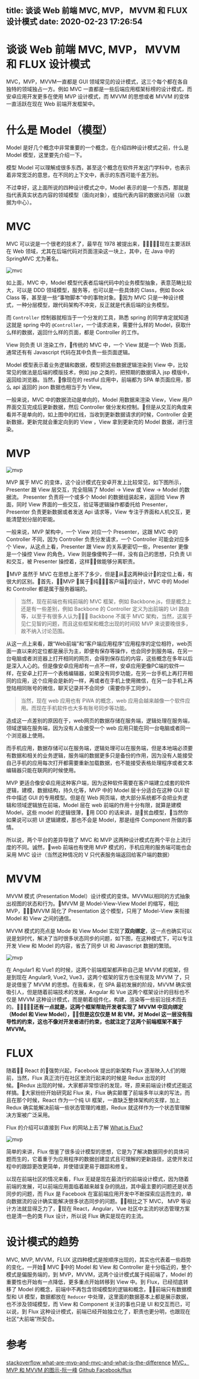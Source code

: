 title: 谈谈 Web 前端 MVC, MVP， MVVM 和 FLUX 设计模式
date: 2020-02-23 17:26:54
---

# 谈谈 Web 前端 MVC, MVP， MVVM 和 FLUX 设计模式

MVC，MVP，MVVM一直都是 GUI 领域常见的设计模式，这三个每个都在各自独特的领域独占一方。例如 MVC 一直都是一些后端应用框架标榜的设计模式，而安卓应用开发更多在使用 MVP 设计模式，而 MVVM 的思想或者 MVVM 的变体一直活跃在现在 Web 前端开发框架中。

# 什么是 Model（模型）
Model 是好几个概念中非常重要的一个概念，在介绍四种设计模式之前，什么是 Model 模型，这里要先介绍一下。

模型 Model 可以理解成很多东西，甚至这个概念在软件开发这门学科中，也表示着非常宽泛的意思，在不同的上下文中，表示的东西可能千差万别。

不过幸好，这上面所说的四种设计模式之中，Model 表示的是一个东西，那就是指代表真实状态内容的领域模型（面向对象），或指代表内容的数据访问层（以数据为中心）。


# MVC

MVC 可以说是一个很老的技术了，最早在 1978 被提出来，现在主要活跃在 Web 领域，尤其在后端代码对页面渲染这一块上，其中，在 Java 中的 SpringMVC 尤为著名。

![mvc](./mvc-mvp-mvvm-flux-design-pattern/mvc.jpg)

如上面，MVC 中，Model 模型代表者后端代码中的业务模型抽象，表意范畴比较大，可以是 DDD 领域模型，服务等，也可以是一些具体的 Class，例如 Book Class 等，甚至是一些“事物脚本”中的事物对象。因为 MVC 只是一种设计模式，一种分层模型，跟代码架构不冲突，反正就是代表后端的业务模型。

而 `Controller` 控制器就相当于一个分发的工具，熟悉 spring 的同学肯定就知道这就是 spring 中的 `@Controller`，一个请求进来，需要什么样的 Model，获取什么样的数据，返回什么样的页面，都是 Controller 的工作。

View 则负责 UI 渲染工作，传统的 MVC 中，一个 View 就是一个 Web 页面，通常还有有 Javascript 代码在其中负责一些页面逻辑。

Model 模型表示着业务逻辑和数据，模型把这些数据逻辑渲染到 View 中，比较常见的做法是后端的模版技术，例如 jsp 之类的，把预期的数据填入 jsp 模版中，返回给浏览器。当然，像现在的 restful 应用中，前端都为 SPA 单页面应用，那么 api 返回的 json 数据也相当于为 View。

一般来说，MVC 中的数据流动是单向的，Model 用数据来渲染 View，View 用户界面交互完成后更新数据，然后 Controller 做分发和控制。但是从交互的角度来看并不是单向的，如上图中的红线，当收到更新数据请求的时候，Controller 会更新数据，更新完就会重定向到的 View ，View 拿到更新完的 Model 数据，进行渲染。


# MVP 

![mvp](./mvc-mvp-mvvm-flux-design-pattern/mvp.jpg)


MVP 属于 MVC 的变体，这个设计模式在安卓开发上比较常见，如下图所示，Presenter 跟 View 层交互，完全阻隔了 Model -> View 或 View -> Model 的数据流。 Presenter 负责将一个或多个 Model 的数据组装起来，返回给 View 界面，同时 View 界面的一些交互，验证等逻辑操作都委托给 Presenter，Presenter 负责更新数据或者发送 Api 请求等，View 专注于界面和人机交互，更能清楚划分层的职能。

一般来说，MVP 架构中，一个 View 对应一个 Presenter，这跟 MVC 中的 Controller 不同，因为 Controller 负责分发请求，一个 Controller 可能会对应多个 View，从这点上看，Presenter 跟 View 的关系更密切一些，Presenter 更像是一个操控 View 的角色，View 则是像傻鸭子一样，没有自己的思想，只负责 UI 和交互，被 Presenter 操控着，这样做能够分离职责。
 

MVP 虽然于 MVC 在思想上差不了多少，但是从这两种设计的定位上看，有很大的区别。首先，MVP 属于纯客户端的设计，MVC 中的 Model 和 Controller 都是属于服务器端的。

> 当然，现在前端也有纯前端的 MVC 框架，例如 Backbone.js，但是概念上还是有一些差别，例如 Backbone 的 Controller 定义为出前端的 Url 路由等，以至于有很多人认为 Backbone 不属于 MVC 架构，当然，这属于见仁见智的问题，而且这些框架和概念出现的时间较 MVP 来说要晚很多，故不纳入讨论范围。

从这一点上来看，跟“Web前端”和“客户端应用程序”应用程序的定位相符，web页面一直以来的定位都是展示为主，即便有保存等操作，也会同步到服务端，在另一台电脑或者浏览器上打开相同的网页，会得到保存后的内容，这些概念在多年以后是深入人心的。但是像安卓应用却有一点不一样，安卓应用更像PC端的软件一样，在安卓上打开一个表格编辑器，如果没有同步功能，在另一台手机上再打开相同的应用，这个应用会是新的一样，再或者在手机上使用微信，在另一台手机上再登陆相同账号的微信，聊天记录并不会同步（需要你手工同步）。

> 当然，现在 web 应用也有 PWA 的概念，web 应用会越来越像一个软件应用。而现在手机软件也大多有账号同步等功能。

造成这一点差别的原因在于，web网页的数据存储在服务端，逻辑处理在服务端，领域逻辑在服务端，因为没有人会接受一个 web 应用只能在同一台电脑或者同一个浏览器上使用。

而手机应用，数据存储可以在服务端，逻辑处理可以在服务端，但是本地端必须要有数据和相关的业务逻辑，服务端的数据更多只是备份的作用，因为没有人能接受自己手机的应用每次打开都需要重新加载数据，也不能接受表格处理程序或者文本编辑器只能在联网的时候使用。

MVP 更适合像安卓应用这种客户端，因为这种软件需要在客户端建立成套的软件逻辑，建模，数据结构，持久化等，MVP 中的 Model 层十分适合在这种 GUI 软件中描述 GUI 的专用模型。但是在 Web 网页端，绝大部分系统都不会把业务逻辑和领域逻辑放在前端，Model 层在 web 前端的作用十分有限，就算是建模 Model，这些 model 的逻辑很薄，用 DDD 的话来讲，是贫血模型，当然你如果说可以把 UI 逻辑建模，那也不会是 Model，那是组件 Component 所做的事情。

所以说，两个平台的差异导致了 MVC 和 MVP 这两种设计模式在两个平台上流行度的不同。诚然，web 前端也有使用 MVP 模式的，手机应用的服务端可能也会采用 MVC 设计（当然这种情况的 V 只代表服务端返回给客户端的数据）

# MVVM

MVVM 模式 (Presentation Model）设计模式的变体。MVVM以相同的方式抽象出视图的状态和行为。MVVM 是 Model-View-View Model 的缩写，相比 MVP，MVVM 简化了 Presentation 这个模型，只用了 Model-View 来衔接 Model 和 View 之间的通信。

MVVM 模式的亮点是 Mode 和 View Model 实现了**双向绑定**，这一点也确实可以说是划时代，解决了当时很多状态同步的问题，如下图，在这种模式下，可以专注开发 View 和 Model 的内容，省去了同步 UI 和 Javascript 数据的繁琐。

![mvp](./mvc-mvp-mvvm-flux-design-pattern/mvvm.png)

在 Angular1 和 Vue1 的时候，这两个前端框架都声称自己是 MVVM 的框架，但是到现在 Angular9, Vue2, Vue3，这两个框架的官方也没有提及 MVVM 了，只是说借鉴了 MVVM 的思想。在我看来，在 SPA 最初发展的阶段，MVVM 确实很吸引人，但是随着前端技术的发展，Angular 和 Vue 这两个框架设计的目标也不仅是 MVVM 这种设计模式，而是朝着组件化，构建，渲染等一些前沿技术而去的。**还有一点就是，这两个框架帮助开发者实现了 MVVM 中双向绑定（Model 和 View Model），但是这仅仅是 M 和 VM，对 Model 这一层没有指导性的约束，这也不像对开发者进行约束，也就注定了这两个前端框架不属于 MVVM。**

# FLUX

随着 React 的强势兴起，Facebook 提出的新架构 Flux 逐渐映入人们的眼前，当然，Flux 真正流行在社区里流行起来的时候是 Redux 出现的时候。Redux 出现的时候，大家都非常惊讶的发现，呀，原来前端设计模式还能这样搞。大家纷纷开始研究起 Flux 来，Flux 确实颠覆了前端多年以来的写法，而且在那个时候，React 作为一个纯 UI 框架，一直缺乏整体架构的支撑，加上 Redux 确实能解决前端一些状态管理的难题，Redux 就这样作为一个状态管理解决方案被广泛采用。

Flux 的介绍可以直接到 Flux 的网站上去了解 [What is Flux?](http://fluxxor.com/what-is-flux.html#inversion-of-control)

![mvp](./mvc-mvp-mvvm-flux-design-pattern/flux-simple-f8-diagram-with-client-action-1300w.png)

简单的来讲，Flux 借鉴了很多设计模型的思想，它是为了解决数据同步的具体问题而生的，它着重于为应用程序的数据创建显式且可理解的更新路径，这使开发过程中的跟踪更改更简单，并使错误更易于跟踪和修复。

以现在前端社区的情况来看，Flux 无疑是现在最流行的前端设计模式，因为随着前端的发展，可以前端应用面临着越来越复杂的挑战，其中最主要的问题还是状态同步的问题，而 Flux 是 Facebook 在富前端应用开发中不断探索应运而生的，单向数据流的设计确实能解决很多状态同步的问题。相比之下 MVC， MVP 等设计方法就显得乏力了，现在 React，Angular，Vue 社区中主流的状态管理方案也是清一色的类 Flux 设计，所以说 Flux 确实是现在的主流。

# 设计模式的趋势

MVC, MVP, MVVM，FLUX 这四种模式是按顺序出现的，其实也代表着一些趋势的变化，一开始 MVC 中的 Model 和 View 和 Controller 是十分临近的，整个模式是偏服务端的，到 MVP，MVVM，这两个设计模式属于纯前端了，Model 的重要性也开始有一点降低，更多重点开始转移到 View 中。到 Flux，已经彻底转移了 Model 的概念，前端中不再包含领域模型的逻辑和概念，前端只有数据模型和 UI 模型，数据都放在 `Reducer` 中处理，这里面的数据基本上都是展示数据，也不涉及领域模型，而 View 和 Component 关注的事也只是 UI 和交互而已，可以说，到 Flux 这种设计模式，前端已经开始独立化了，职责也更分明，也跟现在社区“大前端”所契合。

# 参考
[stackoverflow what-are-mvp-and-mvc-and-what-is-the-difference](https://stackoverflow.com/questions/2056/what-are-mvp-and-mvc-and-what-is-the-difference)
[MVC，MVP 和 MVVM 的图示-阮一峰](http://www.ruanyifeng.com/blog/2015/02/mvcmvp_mvvm.html)
[Github Facebook/flux](https://github.com/facebook/flux/tree/master/examples)